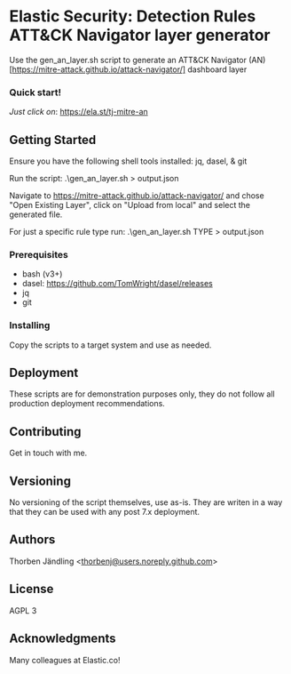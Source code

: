 # Elastic Security: Detection Rules ATT&CK Navigator layer generator

Use the gen_an_layer.sh script to generate an ATT&CK Navigator (AN) [https://mitre-attack.github.io/attack-navigator/] dashboard layer

### Quick start!

*Just click on*: https://ela.st/tj-mitre-an

## Getting Started

Ensure you have the following shell tools installed: jq, dasel, & git

Run the script: .\gen_an_layer.sh > output.json

Navigate to https://mitre-attack.github.io/attack-navigator/ and chose "Open Existing Layer", 
click on "Upload from local" and select the generated file.

For just a specific rule type run: .\gen_an_layer.sh TYPE > output.json

### Prerequisites

 - bash (v3+)
 - dasel: https://github.com/TomWright/dasel/releases
 - jq
 - git 

### Installing

Copy the scripts to a target system and use as needed.

## Deployment

These scripts are for demonstration purposes only, they do not follow all production deployment
recommendations.

## Contributing

Get in touch with me.

## Versioning

No versioning of the script themselves, use as-is. They are writen in a way that they can be used with any post 7.x deployment.

## Authors

Thorben Jändling <<thorbenj@users.noreply.github.com>>

## License

AGPL 3

## Acknowledgments

Many colleagues at Elastic.co!

